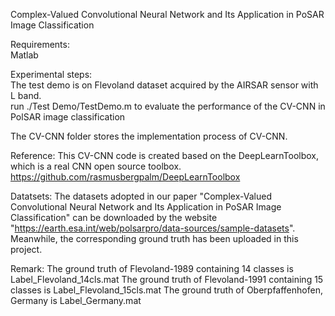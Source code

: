 Complex-Valued Convolutional Neural Network and Its Application in PoSAR Image Classification   

Requirements:   
Matlab   

Experimental steps:     
The test demo is on Flevoland dataset acquired by the AIRSAR sensor with L band.   
run ./Test Demo/TestDemo.m to evaluate the performance of the CV-CNN in PolSAR image classification    
    
The CV-CNN folder stores the implementation process of CV-CNN.    

Reference: This CV-CNN code is created based on the DeepLearnToolbox, which is a real CNN open source toolbox.     
https://github.com/rasmusbergpalm/DeepLearnToolbox    

Datatsets:
The datasets adopted in our paper "Complex-Valued Convolutional Neural Network and Its Application in PoSAR Image Classification" can be downloaded by the website "https://earth.esa.int/web/polsarpro/data-sources/sample-datasets".
Meanwhile, the corresponding ground truth has been uploaded in this project.

Remark: The ground truth of Flevoland-1989 containing 14 classes is Label_Flevoland_14cls.mat
        The ground truth of Flevoland-1991 containing 15 classes is Label_Flevoland_15cls.mat
        The ground truth of Oberpfaffenhofen, Germany is Label_Germany.mat
